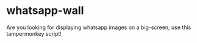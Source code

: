 # whatsapp-wall
Are you looking for displaying whatsapp images on a big-screen, use this tampermonkey script!
